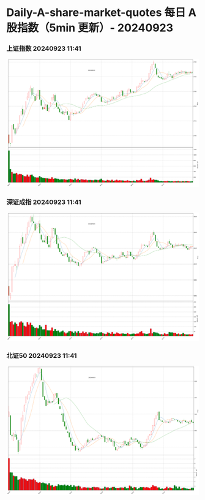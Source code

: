 
# Daily-A-share-market-quotes 每日 A 股指数（5min 更新）- 20240923

### 上证指数 20240923 11:41
![](./fig/2024/9/20240923-sh000001.png)

### 深证成指 20240923 11:41
![](./fig/2024/9/20240923-sz399001.png)

### 北证50 20240923 11:41
![](./fig/2024/9/20240923-bj899050.png)
